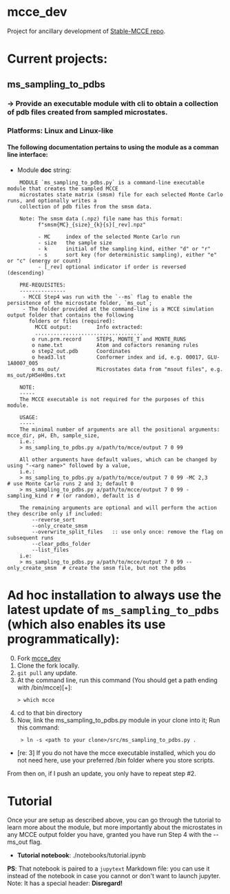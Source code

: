 # mcce_dev

Project for ancillary development of [Stable-MCCE repo](https://github.com/GunnerLab/Stable-MCCE).

# Current projects:

## ms_sampling_to_pdbs
### -> Provide an executable module with cli to obtain a collection of pdb files created from sampled microstates.
### Platforms: Linux and Linux-like

#### The following documentation pertains to using the module as a comman line interface:

* Module __doc__ string:
```
    MODULE `ms_sampling_to_pdbs.py` is a command-line executable module that creates the sampled MCCE
    microstates state matrix (smsm) file for each selected Monte Carlo runs, and optionally writes a
    collection of pdb files from the smsm data.

    Note: The smsm data (.npz) file name has this format:
          f"smsm{MC}_{size}_{k}{s}[_rev].npz"

          - MC     index of the selected Monte Carlo run
          - size   the sample size
          - k      initial of the sampling kind, either "d" or "r"
          - s      sort key (for deterministic sampling), either "e" or "c" (energy or count)
          - [_rev] optional indicator if order is reversed (descending)

    PRE-REQUISITES:
    ---------------
     - MCCE Step4 was run with the `--ms` flag to enable the persistence of the microstate folder, `ms_out`;
     - The folder provided at the command-line is a MCCE simulation output folder that contains the following
       folders or files (required):
         MCCE output:        Info extracted:
         ...................................
        o run.prm.record     STEP$, MONTE_T and MONTE_RUNS
        o name.txt           Atom and cofactors renaming rules
        o step2_out.pdb      Coordinates
        o head3.lst          Conformer index and id, e.g. 00017, GLU-1A0007_005
        o ms_out/            Microstates data from "msout files", e.g. ms_out/pH5eH0ms.txt

    NOTE:
    -----
    The MCCE executable is not required for the purposes of this module.

    USAGE:
    -----
    The minimal number of arguments are all the positional arguments: mcce_dir, pH, Eh, sample_size,
    i.e.:
    > ms_sampling_to_pdbs.py a/path/to/mcce/output 7 0 99

    All other arguments have default values, which can be changed by using "-<arg name>" followed by a value,
    i.e.:
    > ms_sampling_to_pdbs.py a/path/to/mcce/output 7 0 99 -MC 2,3          # use Monte Carlo runs 2 and 3; default 0
    > ms_sampling_to_pdbs.py a/path/to/mcce/output 7 0 99 -sampling_kind r # (or random), default is d

    The remaining arguments are optional and will perform the action they describe only if included:
        --reverse_sort
        --only_create_smsm
        --overwrite_split_files   :: use only once: remove the flag on subsequent runs
        --clear_pdbs_folder
        --list_files
    i.e:
    > ms_sampling_to_pdbs.py a/path/to/mcce/output 7 0 99 --only_create_smsm  # create the smsm file, but not the pdbs
```

# Ad hoc installation to always use the latest update of `ms_sampling_to_pdbs` (which also enables its use programmatically):

  0. Fork [mcce_dev](https://github.com/CatChenal/mcce_dev/tree/main)
  1. Clone the fork locally.
  2. `git pull` any update.
  3. At the command line, run this command (You should get a path ending with /bin/mcce)[+]:
     ```
     > which mcce
     ```
  4. cd to that bin directory
  5. Now, link the ms_sampling_to_pdbs.py module in your clone into it; Run this command:
     ```
      > ln -s <path to your clone>/src/ms_sampling_to_pdbs.py .
     ```
 + [re: 3] If you do not have the mcce executable installed, which you do not need here, use your preferred
       /bin folder where you store scripts.


From then on, if I push an update, you only have to
repeat step #2.

# Tutorial

Once your are setup as described above, you can go through the tutorial to learn more about the module, but more importantly about
the microstates in any MCCE output folder you have, granted you have run Step 4 with the --ms_out flag.

* __Tutorial notebook__: ./notebooks/tutorial.ipynb


__PS__: That notebook is paired to a `jupytext` Markdown file: you can use it instead of the notebook in case you cannot or don't want
to launch jupyter. Note: It has a special header: __Disregard!__

